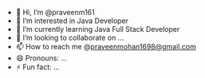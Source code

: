 - 👋 Hi, I’m @praveenm161
- 👀 I’m interested in Java Developer
- 🌱 I’m currently learning Java Full Stack Developer
- 💞️ I’m looking to collaborate on ...
- 📫 How to reach me @praveenmohan1698@gmail.com
- 😄 Pronouns: ...
- ⚡ Fun fact: ...

<!---
praveenm161/praveenm161 is a ✨ special ✨ repository because its `README.md` (this file) appears on your GitHub profile.
You can click the Preview link to take a look at your changes.
--->
